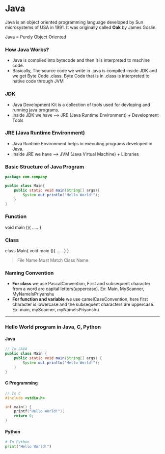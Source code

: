 # Java
Java is an object oriented programming language developed by Sun microsystems of USA in 1991. It was originally called **Oak** by James Goslin.

Java = Purely Object Oriented 

### How Java Works?
- Java is compiled into bytecode and then it is interpreted to machine code.
- Basically, The source code we write in .java is compiled inside JDK and we get Byte Code .class. Byte Code that is in .class is interpreted to native code through JVM

### JDK 
- Java Development Kit is a collection of tools used for devloping and running java programs. 
- Inside JDK we have --> JRE (Java Runtime Environment) + Development Tools

### JRE (Java Runtime Environment)
- Java Runtime Environment helps in executing programs developed in Java.
- Inside JRE we have --> JVM (Java Virtual Machine) + Libraries

### Basic Structure of Java Program
```java
package com.company

public class Main{
    public static void main(String[] args){
        System.out.println("Hello World!");
    }
}

```

### Function 
void main (){
    .....
}

### Class
class Main{
    void main (){
    .....
}
}

>File Name Must Match Class Name

### Naming Convention
- **For class** we use PascalConvention, First and subsequent character from a word are capital letters(uppercase).
Ex: Main, MyScanner, MyNameIsPriyanshu
- **For function and variable** we use camelCaseConvention, here first character is lowercase and the subsequent characters are uppercase.
Ex: main, myScanner, myNameIsPriyanshu  


---
### Hello World program in Java, C, Python

#### Java
```java
// In JAVA
public class Main {
    public static void main(String[] args) {
        System.out.println("Hello World!");
    }
}
````

#### C Programming

```c
// In C
#include <stdio.h>

int main() {
    printf("Hello World!");
    return 0;
}
```

#### Python

```python
# In Python
print("Hello World!")
```


